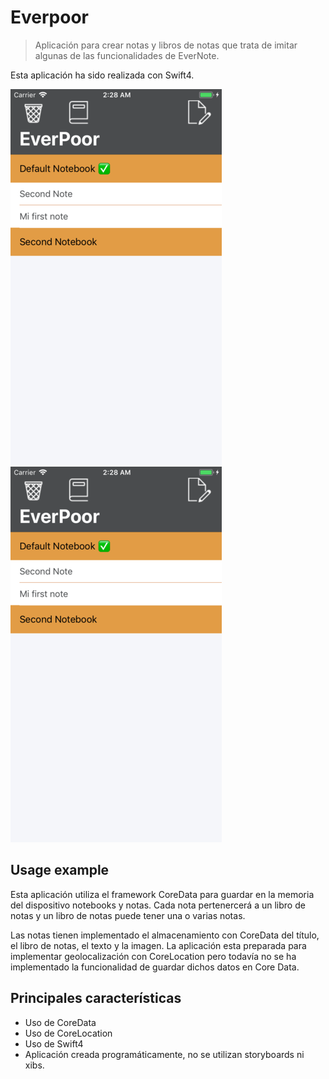 # Everpoor
> Aplicación para crear notas y libros de notas que trata de imitar algunas de las funcionalidades de EverNote.


Esta aplicación ha sido realizada con Swift4.

![](rootScreen.png)
![](rootScreen.png)


## Usage example

Esta aplicación utiliza el framework CoreData para guardar en la memoria del dispositivo notebooks y notas. Cada nota pertenercerá a un libro de notas y un libro de notas puede tener una o varias notas.

Las notas tienen implementado el almacenamiento con CoreData del título, el libro de notas, el texto y la imagen. La aplicación esta preparada para implementar geolocalización con CoreLocation pero todavía no se ha implementado la funcionalidad de guardar dichos datos en Core Data.

## Principales características

- Uso de CoreData
- Uso de CoreLocation
- Uso de Swift4
- Aplicación creada programáticamente, no se utilizan storyboards ni xibs.


